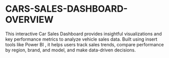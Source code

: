 # CARS-SALES-DASHBOARD-OVERVIEW
This interactive Car Sales Dashboard provides insightful visualizations and key performance metrics to analyze vehicle sales data. Built using insert tools like Power BI , it helps users track sales trends, compare performance by region, brand, and model, and make data-driven decisions.
